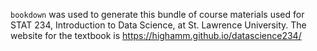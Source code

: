 `bookdown` was used to generate this bundle of course materials used for STAT 234, Introduction to Data Science, at St. Lawrence University. The website for the textbook is <https://highamm.github.io/datascience234/>
